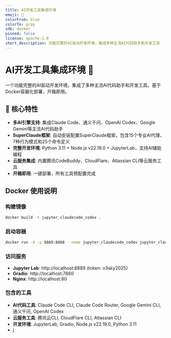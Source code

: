 ```yaml
---
title: AI开发工具集成环境
emoji: 🤖
colorFrom: blue
colorTo: gray
sdk: docker
pinned: false
license: apache-2.0
short_description: 功能完整的AI驱动开发环境，集成多种主流AI代码助手和开发工具
---
```


# AI开发工具集成环境 🤖

一个功能完整的AI驱动开发环境，集成了多种主流AI代码助手和开发工具。基于Docker容器化部署，开箱即用。

## 🚀 核心特性

- **多AI引擎支持**: 集成Claude Code、通义千问、OpenAI Codex、Google Gemini等主流AI代码助手
- **SuperClaude框架**: 自动安装配置SuperClaude框架，包含15个专业AI代理、7种行为模式和25个命令定义
- **完整开发环境**: Python 3.11 + Node.js v22.19.0 + JupyterLab，支持AI辅助编程
- **云服务集成**: 内置腾讯CodeBuddy、CloudFlare、Atlassian CLI等云服务工具
- **开箱即用**: 一键部署，所有工具预配置完成

## Docker 使用说明

### 构建镜像

```bash
docker build -t jupyter_claudecode_codex .
```

### 启动容器

```bash
docker run -d -p 8889:8888 --name jupyter_claudecode_codex jupyter_claudecode_codex
```

### 访问服务

- **Jupyter Lab**: http://localhost:8889 (token: o3sky2025)
- **Gradio**: http://localhost:7860
- **Nginx**: http://localhost:80

### 包含的工具

- **AI代码工具**: Claude Code CLI, Claude Code Router, Google Gemini CLI, 通义千问, OpenAI Codex
- **云服务工具**: 腾讯云CLI, CloudFlare CLI, Atlassian CLI
- **开发环境**: JupyterLab, Gradio, Node.js v22.19.0, Python 3.11
- j
